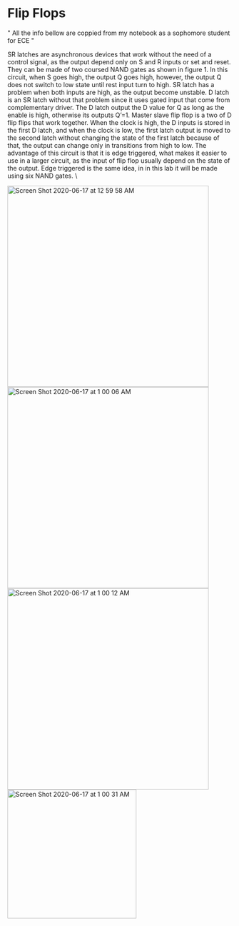 # Flip Flops
" All the info bellow are coppied from my notebook as a sophomore student for ECE "




SR latches are asynchronous devices that work without the need of a control signal, as the output depend only on S and R inputs or set and reset. They can be made of two coursed NAND gates as shown in figure 1. In this circuit, when S goes high, the output Q goes high, however, the output Q does not switch to low state until rest input turn to high. SR latch has a problem when both inputs are high, as the output become unstable. D latch is an SR latch without that problem since it uses gated input that come from complementary driver. The D latch output the D value for Q as long as the enable is high, otherwise its outputs Q’=1. Master slave flip flop is a two of D flip flips that work together. When the clock is high, the D inputs is stored in the first D latch, and when the clock is low, the first latch output is moved to the second latch without changing the state of the first latch because of that, the output can change only in transitions from high to low. The advantage of this circuit is that it is edge triggered, what makes it easier to use in a larger circuit, as the input of flip flop usually depend on the state of the output. Edge triggered is the same idea, in in this lab it will be made using six NAND gates. \

<img width="451" alt="Screen Shot 2020-06-17 at 12 59 58 AM" src="https://user-images.githubusercontent.com/66625688/84856992-0bbed600-b036-11ea-9922-8bd4cece51fe.png">


<img width="451" alt="Screen Shot 2020-06-17 at 1 00 06 AM" src="https://user-images.githubusercontent.com/66625688/84857001-111c2080-b036-11ea-9817-86274a0fe8aa.png">




<img width="451" alt="Screen Shot 2020-06-17 at 1 00 12 AM" src="https://user-images.githubusercontent.com/66625688/84857023-1c6f4c00-b036-11ea-9c26-a756fc81621f.png">

<img width="289" alt="Screen Shot 2020-06-17 at 1 00 31 AM" src="https://user-images.githubusercontent.com/66625688/84857026-1da07900-b036-11ea-88bd-07a2418a2ec2.png">

